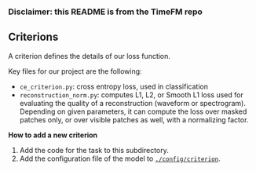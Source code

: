 ### Disclaimer: this README is from the TimeFM repo
## Criterions

A criterion defines the details of our loss function.

Key files for our project are the following:

- `ce_criterion.py`: cross entropy loss, used in classification
- `reconstruction_norm.py`: computes L1, L2, or Smooth L1  loss used for evaluating the quality of a reconstruction (waveform or spectrogram). Depending on given parameters, it can compute the loss over masked patches only, or over visible patches as well, with a normalizing factor.

**How to add a new criterion**
1. Add the code for the task to this subdirectory.
2. Add the configuration file of the model to [`./config/criterion`](https://github.com/ofsoundof/TimeFM/tree/split_attention_foundation_model/config/criterion).
